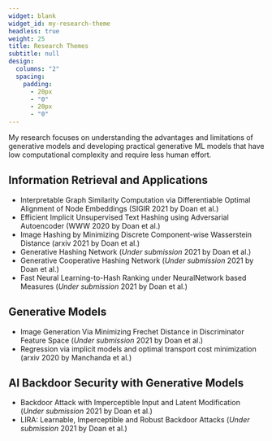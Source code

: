 ```yaml
---
widget: blank
widget_id: my-research-theme
headless: true
weight: 25
title: Research Themes
subtitle: null
design:
  columns: "2"
  spacing:
    padding:
      - 20px
      - "0"
      - 20px
      - "0"
---
```

My research focuses on understanding the advantages and limitations of generative models and developing practical generative ML models that have low computational complexity and require less human effort. 

## Information Retrieval and Applications

* Interpretable Graph Similarity Computation via Differentiable Optimal Alignment of Node Embeddings (SIGIR 2021 by Doan et al.)
* Efficient Implicit Unsupervised Text Hashing using Adversarial Autoencoder (WWW 2020 by Doan et al.)
* Image Hashing by Minimizing Discrete Component-wise Wasserstein Distance (arxiv 2021 by Doan et al.)
* Generative Hashing Network (*Under submission* 2021 by Doan et al.)
* Generative Cooperative Hashing Network (*Under submission* 2021 by Doan et al.)
* Fast Neural Learning-to-Hash Ranking under NeuralNetwork based Measures  (*Under submission* 2021 by Doan et al.)

## Generative Models

* Image Generation Via Minimizing Frechet Distance in Discriminator Feature Space (*Under submission* 2021 by Doan et al.)
* Regression via implicit models and optimal transport cost minimization (arxiv 2020 by Manchanda et al.)

## AI Backdoor Security with Generative Models

* Backdoor Attack with Imperceptible Input and Latent Modification (*Under submission* 2021 by Doan et al.)
* LIRA: Learnable, Imperceptible and Robust Backdoor Attacks (*Under submission* 2021 by Doan et al.)



